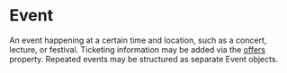 # Event

An event happening at a certain time and location, such as a concert, lecture, or festival. Ticketing information may be added via the <a class="localLink" href="http://schema.org/offers">offers</a> property. Repeated events may be structured as separate Event objects.
